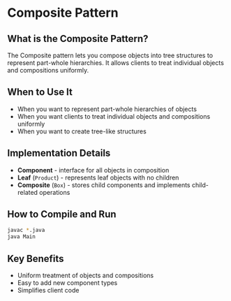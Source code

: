 # Composite Pattern

## What is the Composite Pattern?

The Composite pattern lets you compose objects into tree structures to represent part-whole hierarchies. It allows clients to treat individual objects and compositions uniformly.

## When to Use It

- When you want to represent part-whole hierarchies of objects
- When you want clients to treat individual objects and compositions uniformly
- When you want to create tree-like structures

## Implementation Details

- **Component** - interface for all objects in composition
- **Leaf** (`Product`) - represents leaf objects with no children
- **Composite** (`Box`) - stores child components and implements child-related operations

## How to Compile and Run

```bash
javac *.java
java Main
```

## Key Benefits

- Uniform treatment of objects and compositions
- Easy to add new component types
- Simplifies client code
